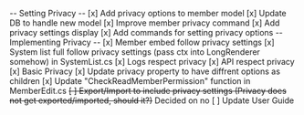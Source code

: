 -- Setting Privacy --
[x] Add privacy options to member model
[x] Update DB to handle new model
[x] Improve member privacy command
  [x] Add privacy settings display
  [x] Add commands for setting privacy options
-- Implementing Privacy --
[x] Member embed follow privacy settings
[x] System list full follow privacy settings (pass ctx into LongRenderer somehow) in SystemList.cs
[x] Logs respect privacy
[x] API respect privacy
  [x] Basic Privacy
  [x] Update privacy property to have diffrent options as children 
[x] Update "CheckReadMemberPermission" function in MemberEdit.cs
~~[ ] Export/Import to include privacy settings (Privacy does not get exported/imported, should it?)~~ Decided on no
[ ] Update User Guide

